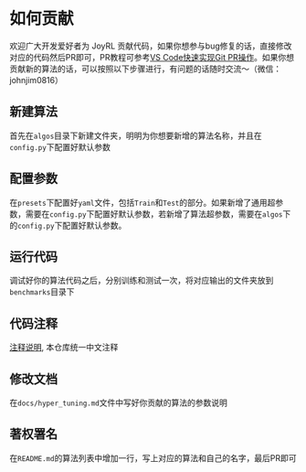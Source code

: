 # 如何贡献

欢迎广大开发爱好者为 JoyRL 贡献代码，如果你想参与bug修复的话，直接修改对应的代码然后PR即可，PR教程可参考[VS Code快速实现Git PR操作](https://blog.csdn.net/JohnJim0/article/details/128156442)。如果你想贡献新的算法的话，可以按照以下步骤进行，有问题的话随时交流～（微信：johnjim0816）

## 新建算法

首先在`algos`目录下新建文件夹，明明为你想要新增的算法名称，并且在`config.py`下配置好默认参数

## 配置参数

在`presets`下配置好`yaml`文件，包括`Train`和`Test`的部分。如果新增了通用超参数，需要在`config.py`下配置好默认参数，若新增了算法超参数，需要在`algos`下的`config.py`下配置好默认参数。

## 运行代码

调试好你的算法代码之后，分别训练和测试一次，将对应输出的文件夹放到`benchmarks`目录下

## 代码注释

[注释说明](./annotation.md), 本仓库统一中文注释

## 修改文档

在`docs/hyper_tuning.md`文件中写好你贡献的算法的参数说明
## 著权署名

在`README.md`的算法列表中增加一行，写上对应的算法和自己的名字，最后PR即可